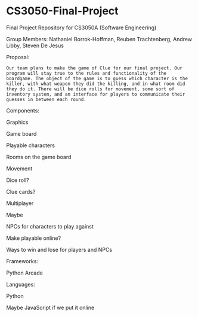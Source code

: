 # CS3050-Final-Project
Final Project Repository for CS3050A (Software Engineering)

Group Members: Nathaniel Borrok-Hoffman, Reuben Trachtenberg, Andrew Libby, Steven De Jesus 

Proposal: 

	Our team plans to make the game of Clue for our final project. Our program will stay true to the rules and functionality of the boardgame. The object of the game is to guess which character is the killer, with what weapon they did the killing, and in what room did they do it. There will be dice rolls for movement, some sort of inventory system, and an interface for players to communicate their guesses in between each round.  

Components: 

Graphics 

Game board 

Playable characters 

Rooms on the game board 

Movement 

Dice roll? 

Clue cards? 

Multiplayer 

Maybe 

NPCs for characters to play against 

Make playable online? 

Ways to win and lose for players and NPCs 

Frameworks: 

Python Arcade 

Languages: 

Python 

Maybe JavaScript if we put it online 
 
